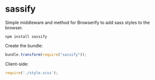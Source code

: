 # sassify #

Simple middleware and method for Browserify to add sass styles to the browser.

    npm install sassify

Create the bundle:
```javascript
bundle.transform(require("sassify"));
```

Client-side:
```javascript
require('./style.scss');
```